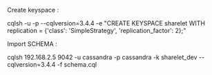 Create keyspace :

cqlsh <ip> <port> -u <username> -p <password> --cqlversion=3.4.4 -e "CREATE KEYSPACE sharelet WITH replication = {'class': 'SimpleStrategy', 'replication_factor': 2};"

Import SCHEMA :

cqlsh 192.168.2.5 9042 -u cassandra -p cassandra -k sharelet_dev --cqlversion=3.4.4 -f schema.cql

